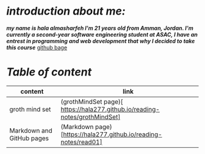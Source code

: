 # *introduction about me:*
***my name is hala almasharfeh I'm 21 years old from Amman, Jordan.
I'm currently a second-year software engineering student at ASAC, I have an entrest in programming and web development that why I decided to take this course***
[github bage](https://github.com/hala277)

# *Table of content*

content | link
------------ | -------------
groth mind set| (grothMindSet page)[ https://hala277.github.io/reading-notes/grothMindSet]
Markdown and GitHub pages|(Markdown page)[https://hala277.github.io/reading-notes/read01]











